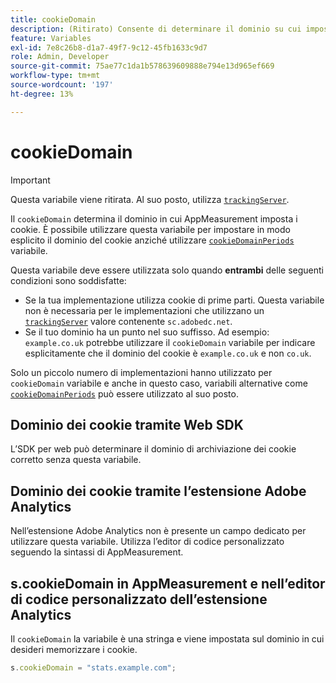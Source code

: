 ```yaml
---
title: cookieDomain
description: (Ritirato) Consente di determinare il dominio su cui impostare i cookie.
feature: Variables
exl-id: 7e8c26b8-d1a7-49f7-9c12-45fb1633c9d7
role: Admin, Developer
source-git-commit: 75ae77c1da1b578639609888e794e13d965ef669
workflow-type: tm+mt
source-wordcount: '197'
ht-degree: 13%

---
```


# cookieDomain

>[!IMPORTANT]
>Questa variabile viene ritirata. Al suo posto, utilizza [`trackingServer`](trackingserver.md).

Il `cookieDomain` determina il dominio in cui AppMeasurement imposta i cookie. È possibile utilizzare questa variabile per impostare in modo esplicito il dominio del cookie anziché utilizzare [`cookieDomainPeriods`](cookiedomainperiods.md) variabile.

Questa variabile deve essere utilizzata solo quando **entrambi** delle seguenti condizioni sono soddisfatte:

* Se la tua implementazione utilizza cookie di prime parti. Questa variabile non è necessaria per le implementazioni che utilizzano un [`trackingServer`](trackingserver.md) valore contenente `sc.adobedc.net`.
* Se il tuo dominio ha un punto nel suo suffisso. Ad esempio: `example.co.uk` potrebbe utilizzare il `cookieDomain` variabile per indicare esplicitamente che il dominio del cookie è `example.co.uk` e non `co.uk`.

Solo un piccolo numero di implementazioni hanno utilizzato per `cookieDomain` variabile e anche in questo caso, variabili alternative come [`cookieDomainPeriods`](cookiedomainperiods.md) può essere utilizzato al suo posto.

## Dominio dei cookie tramite Web SDK

L’SDK per web può determinare il dominio di archiviazione dei cookie corretto senza questa variabile.

## Dominio dei cookie tramite l’estensione Adobe Analytics

Nell’estensione Adobe Analytics non è presente un campo dedicato per utilizzare questa variabile. Utilizza l’editor di codice personalizzato seguendo la sintassi di AppMeasurement.

## s.cookieDomain in AppMeasurement e nell’editor di codice personalizzato dell’estensione Analytics

Il `cookieDomain` la variabile è una stringa e viene impostata sul dominio in cui desideri memorizzare i cookie.

```js
s.cookieDomain = "stats.example.com";
```
